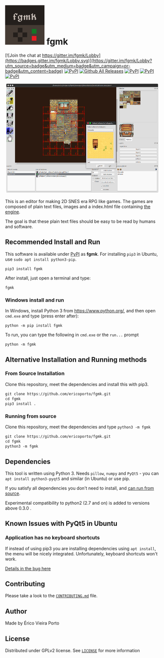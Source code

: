 ![Icon](iconTiny.png) fgmk
==========================

[![Join the chat at https://gitter.im/fgmk/Lobby](https://badges.gitter.im/fgmk/Lobby.svg)](https://gitter.im/fgmk/Lobby?utm_source=badge&utm_medium=badge&utm_campaign=pr-badge&utm_content=badge)
[![PyPI](https://img.shields.io/pypi/v/fgmk.svg?maxAge=3600)](https://pypi.python.org/pypi/fgmk)
[![Github All Releases](https://img.shields.io/github/downloads/ericoporto/fgmk/total.svg?maxAge=3600)](https://github.com/ericoporto/fgmk/releases)
[![PyPI](https://img.shields.io/pypi/l/fgmk.svg?maxAge=2592000)]()
[![PyPI](https://img.shields.io/pypi/pyversions/fgmk.svg?maxAge=2592000)]()
[![PyPI](https://img.shields.io/pypi/status/fgmk.svg?maxAge=2592000)]()

![Screenshot](screenshot.png)

This is an editor for making 2D SNES era RPG like games. The games are composed
of plain text files, images and a index.html file containing [the engine](https://github.com/ericoporto/fgmkJsEngine).

The goal is that these plain text files should be easy to be read by humans and
software.

Recommended Install and Run
--------------------------

This software is available under [PyPI](https://pypi.python.org/pypi/fgmk)
as **fgmk**. For installing `pip3` in Ubuntu, use `sudo apt install python3-pip`.

    pip3 install fgmk

After install, just open a terminal and type:

    fgmk

### Windows install and run

In Windows, install Python 3 from https://www.python.org/, and then open `cmd.exe` and type (press enter after):

    python -m pip install fgmk

To run, you can type the following in `cmd.exe` or the `run...` prompt

    python -m fgmk


Alternative Installation and Running methods
--------------------------------------------

### From Source Installation

Clone this repository, meet the dependencies and install this with pip3.

    git clone https://github.com/ericoporto/fgmk.git
    cd fgmk
    pip3 install .

### Running from source

Clone this repository, meet the dependencies and type `python3 -m fgmk`

    git clone https://github.com/ericoporto/fgmk.git
    cd fgmk
    python3 -m fgmk

Dependencies
------------

This tool is written using Python 3. Needs `pillow`, `numpy` and `PyQt5` -
you can `apt install python3-pyqt5` and similar (in Ubuntu) or use pip.

If you satisfy all dependencies you don't need to install, and [can run from source](#running-from-source).

Experimental compatibility to python2 (2.7 and on) is added to versions above
0.3.0 .

Known Issues with PyQt5 in Ubuntu
---------------------------------

### Application has no keyboard shortcuts

If instead of using pip3 you are installing dependencies using `apt install`,
the menu will be nicely integrated. Unfortunately, keyboard shortcuts won't
work.

[Details in the bug here](https://bugs.launchpad.net/appmenu-qt5/+bug/1380702)

Contributing
------------

Please take a look to the [`CONTRIBUTING.md`](CONTRIBUTING.md) file.


Author
------

Made by Érico Vieira Porto

License
-------

Distributed under GPLv2 license. See [`LICENSE`](LICENSE) for more information
